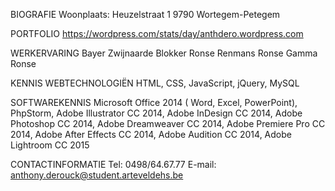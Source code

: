 BIOGRAFIE
Woonplaats: 
Heuzelstraat 1
9790 Wortegem-Petegem

PORTFOLIO
https://wordpress.com/stats/day/anthdero.wordpress.com

WERKERVARING
Bayer Zwijnaarde 
Blokker Ronse
Renmans Ronse
Gamma Ronse


KENNIS WEBTECHNOLOGIËN
HTML, CSS, JavaScript, jQuery, MySQL

SOFTWAREKENNIS
Microsoft Office 2014 ( Word, Excel, PowerPoint),
PhpStorm, Adobe Illustrator CC 2014, Adobe InDesign CC 2014, Adobe Photoshop CC 2014, Adobe Dreamweaver CC 2014, Adobe Premiere Pro CC 2014, Adobe After Effects CC 2014, Adobe Audition CC 2014, Adobe Lightroom CC 2015

CONTACTINFORMATIE
Tel: 0498/64.67.77
E-mail: anthony.derouck@student.arteveldehs.be
